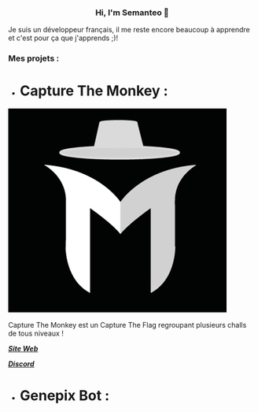 <h3 align="center">Hi, I'm Semanteo 👋</h3>

Je suis un développeur français, il me reste encore beaucoup à apprendre et c'est pour ça que j'apprends ;)!

### Mes projets :

- # Capture The Monkey : 

![Logo](/logo_discord.png)

Capture The Monkey est un Capture The Flag regroupant plusieurs challs de tous niveaux !

[**_Site Web_**](https://www.capture-the-monkey.tech/)

[**_Discord_**](https://discord.com/invite/jHZvGq4fgp)

- # Genepix Bot :
